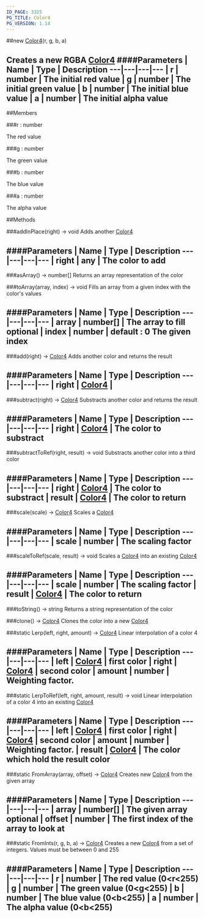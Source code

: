 ```yaml
---
ID_PAGE: 3325
PG_TITLE: Color4
PG_VERSION: 1.14
---
```

##new [Color4](page.php?p=3325)(r, g, b, a)

Creates a new RGBA [Color4](page.php?p=3325)
####Parameters
 | Name | Type | Description
---|---|---|---
 | r | number | The initial red value
 | g | number | The initial green value
 | b | number | The initial blue value
 | a | number | The initial alpha value
---

##Members

###r : number


The red value

###g : number


The green value

###b : number


The blue value

###a : number


The alpha value



##Methods

###addInPlace(right) &rarr; void
Adds another [Color4](page.php?p=3325)

####Parameters
 | Name | Type | Description
---|---|---|---
 | right | any | The color to add
---

###asArray() &rarr; number[]
Returns an array representation of the color


###toArray(array, index) &rarr; void
Fills an array from a given index with the color's values

####Parameters
 | Name | Type | Description
---|---|---|---
 | array | number[] | The array to fill
optional | index | number | default : 0 The given index
---

###add(right) &rarr; [Color4](page.php?p=3325)
Adds another color and returns the result

####Parameters
 | Name | Type | Description
---|---|---|---
 | right | [Color4](page.php?p=3325) | 
---

###subtract(right) &rarr; [Color4](page.php?p=3325)
Substracts another color and returns the result

####Parameters
 | Name | Type | Description
---|---|---|---
 | right | [Color4](page.php?p=3325) | The color to substract
---

###subtractToRef(right, result) &rarr; void
Substracts another color into a third color

####Parameters
 | Name | Type | Description
---|---|---|---
 | right | [Color4](page.php?p=3325) | The color to substract
 | result | [Color4](page.php?p=3325) | The color to return
---

###scale(scale) &rarr; [Color4](page.php?p=3325)
Scales a [Color4](page.php?p=3325)

####Parameters
 | Name | Type | Description
---|---|---|---
 | scale | number | The scaling factor
---

###scaleToRef(scale, result) &rarr; void
Scales a [Color4](page.php?p=3325) into an existing [Color4](page.php?p=3325)

####Parameters
 | Name | Type | Description
---|---|---|---
 | scale | number | The scaling factor
 | result | [Color4](page.php?p=3325) | The color to return
---

###toString() &rarr; string
Returns a string representation of the color


###clone() &rarr; [Color4](page.php?p=3325)
Clones the color into a new [Color4](page.php?p=3325)


###static Lerp(left, right, amount) &rarr; [Color4](page.php?p=3325)
Linear interpolation of a color 4

####Parameters
 | Name | Type | Description
---|---|---|---
 | left | [Color4](page.php?p=3325) | first color
 | right | [Color4](page.php?p=3325) | second color
 | amount | number | Weighting factor.
---

###static LerpToRef(left, right, amount, result) &rarr; void
Linear interpolation of a color 4 into an existing [Color4](page.php?p=3325)

####Parameters
 | Name | Type | Description
---|---|---|---
 | left | [Color4](page.php?p=3325) | first color
 | right | [Color4](page.php?p=3325) | second color
 | amount | number | Weighting factor.
 | result | [Color4](page.php?p=3325) | The color which hold the result color
---

###static FromArray(array, offset) &rarr; [Color4](page.php?p=3325)
Creates new [Color4](page.php?p=3325) from the given array

####Parameters
 | Name | Type | Description
---|---|---|---
 | array | number[] | The given array
optional | offset | number | The first index of the array to look at
---

###static FromInts(r, g, b, a) &rarr; [Color4](page.php?p=3325)
Creates a new [Color4](page.php?p=3325) from a set of integers. Values must be between 0 and 255

####Parameters
 | Name | Type | Description
---|---|---|---
 | r | number | The red value (0&lt;r&lt;255)
 | g | number | The green value (0&lt;g&lt;255)
 | b | number | The blue value (0&lt;b&lt;255)
 | a | number | The alpha value (0&lt;b&lt;255)
---
